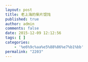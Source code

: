 ```yaml
---
layout: post
title: 老上海的柴片馄饨
published: true
author: admin
comments: false
date: 2015-12-09 12:12:56
tags: [ ]
categories:
    - '%e6%9c%aa%e5%88%86%e7%b1%bb'
permalink: "2203"
---
```

[][1] [][2]

 [1]: http://xujianian.com/jx/wp-content/uploads/2015/12/c10920b758d87898a38ce6bbb823cfd4.jpg
 [2]: http://xujianian.com/jx/wp-content/uploads/2015/12/76a8f8a56aa9a3fdfd118ec320a8c6f9.jpg